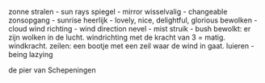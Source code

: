 zonne stralen - sun rays
spiegel - mirror
wisselvalig - changeable
zonsopgang - sunrise
heerlijk - lovely, nice, delightful, glorious
bewolken -  cloud
wind richting - wind direction
nevel - mist
struik - bush
bewolkt: er zijn wolken in de lucht.
windrichting met de kracht van 3 = matig.
windkracht.
zeilen: een bootje met een zeil waar de wind in gaat.
luieren - being lazying  

de pier van Schepeningen 